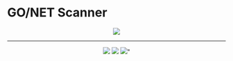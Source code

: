 # GO/NET Scanner
<div id="image" align="center">
  <img src="https://user-images.githubusercontent.com/60628803/152819380-79b7f954-faca-4363-a44b-86a5eb3a68cb.png" >
  </div>
  
 ---
 
 <div id="badges" align="center">
  <img src="https://img.shields.io/badge/%40author-luijait.es-informational">
  <img src="https://img.shields.io/github/repo-size/luijait/GONET-Scanner?label=Size">
  <img src="https://img.shields.io/github/languages/top/luijait/GONET-Scanner?label=go">"
</div>





